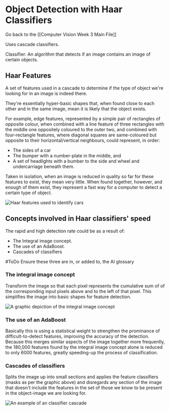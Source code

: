 # Object Detection with Haar Classifiers

Go back to the [[Computer Vision Week 3 Main File]]

Uses cascade classifiers.

Classifier: An algorithm that detects if an image contains an image of certain objects.

## Haar Features

A set of features used in a cascade to determine if the type of object we're looking for in an image is indeed there.

They're essentially hyper-basic shapes that, when found close to each other and in the same image, mean it is likely that the object exists. 

For example, edge features, represented by a simple pair of rectangles of opposite colour, when combined with a line feature of three rectangles with the middle one oppositely coloured to the outer two, and combined with four-rectangle features, where diagonal squares are same-coloured but opposite to their horizontal/vertical neighbours, could represent, in order:

 - The sides of a car
 - The bumper with a number-plate in the middle, and
 - A set of headlights with a bumber to the side and wheel and undercarriage beneath them.

Taken in isolation, when an image is reduced in quality so far for these features to exist, they mean very little. When found together, however, and enough of them exist, they represent a fast way for a computer to detect a certain type of object.

![Haar features used to identify cars](https://i.imgur.com/TSntluw.png)

## Concepts involved in Haar classifiers' speed

The rapid and high detection rate could be as a result of: 

 - The Integral image concept. 
 - The use of an AdaBoost. 
 - Cascades of classifiers

#ToDo Ensure these three are in, or added to, the AI glossary

### The integral image concept

Transform the image so that each pixel represents the cumulative sum of of the corresponding input pixels above and to the left of that pixel. This simplifies the image into basic shapes for feature detection. 

![A graphic depiction of the integral image concept](https://i.imgur.com/KV4w14a.png)

### The use of an AdaBoost

Basically this is using a statistical weight to strengthen the prominance of difficult-to-detect features, improving the accuracy of the detection. Because this merges similar aspects of the image together more frequently, the 180,000 features found by the integral image concept alone is reduced to only 6000 features, greatly speeding-up the process of classification.

### Cascades of classifiers

Splits the image up into small sections and applies the feature classifiers (masks as per the graphic above) and disregards any section of the image that doesn't include the features in the set of those we know to be present in the object-image we are looking for.

![An example of an classifier cascade](https://i.imgur.com/d1OcxAZ.png)